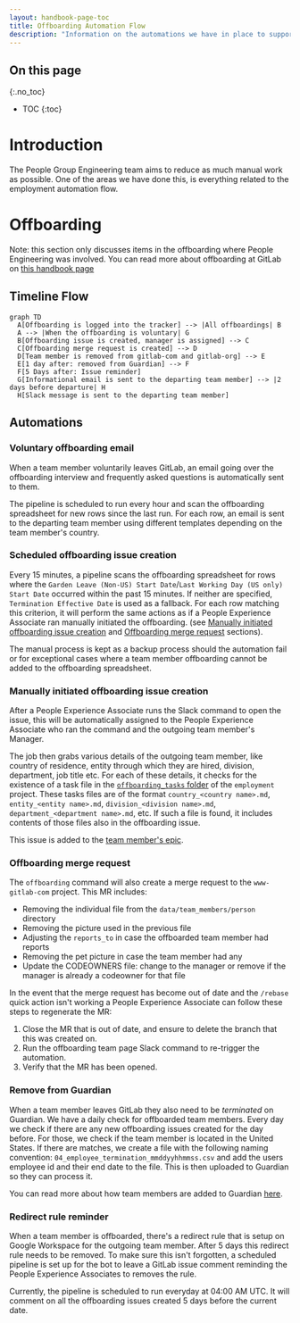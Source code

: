 ```yaml
---
layout: handbook-page-toc
title: Offboarding Automation Flow
description: "Information on the automations we have in place to support the People Operations and People Experience team with offboarding related tasks."
---
```


## On this page

{:.no_toc}

- TOC
{:toc}

# Introduction
The People Group Engineering team aims to reduce as much manual work as possible. One of the areas we have done this, is everything related to the employment automation flow.

# Offboarding
Note: this section only discusses items in the offboarding where People Engineering was involved. You can read more about offboarding at GitLab on [this handbook page](/handbook/people-group/offboarding/)

## Timeline Flow
```mermaid
graph TD
  A[Offboarding is logged into the tracker] --> |All offboardings| B
  A --> |When the offboarding is voluntary| G
  B[Offboarding issue is created, manager is assigned] --> C
  C[Offboarding merge request is created] --> D
  D[Team member is removed from gitlab-com and gitlab-org] --> E
  E[1 day after: removed from Guardian] --> F
  F[5 Days after: Issue reminder]
  G[Informational email is sent to the departing team member] --> |2 days before departure| H
  H[Slack message is sent to the departing team member]
```

## Automations

### Voluntary offboarding email

When a team member voluntarily leaves GitLab, an email going over the offboarding interview and frequently asked questions is automatically sent to them.

The pipeline is scheduled to run every hour and scan the offboarding spreadsheet for new rows since the last run. For each row, an email is sent to the departing team member using different templates depending on the team member's country.

### Scheduled offboarding issue creation

Every 15 minutes, a pipeline scans the offboarding spreadsheet for rows where the `Garden Leave (Non-US) Start Date`/`Last Working Day (US only) Start Date` occurred within the past 15 minutes. If neither are specified, `Termination Effective Date` is used as a fallback. For each row matching this criterion, it will perform the same actions as if a People Experience Associate ran manually initiated the offboarding. (see [Manually initiated offboarding issue creation](#manually-initiated-offboarding-issue-creation) and [Offboarding merge request](#offboarding-merge-request) sections).

The manual process is kept as a backup process should the automation fail or for exceptional cases where a team member offboarding cannot be added to the offboarding spreadsheet.

### Manually initiated offboarding issue creation

After a People Experience Associate runs the Slack command to open the issue, this will be automatically assigned to the People Experience Associate
who ran the command and the outgoing team member's Manager.

The job then grabs various details of the outgoing team member, like country of residence, entity through which they are hired, division, department, job title etc. For each of these details, it checks for the existence of a task file in the [`offboarding_tasks` folder](https://gitlab.com/gitlab-com/people-group/people-operations/employment-templates/-/tree/main/.gitlab%2Fissue_templates%2Foffboarding_tasks) of the `employment` project. These tasks files are of the format `country_<country name>.md`, `entity_<entity name>.md`, `division_<division name>.md`, `department_<department name>.md`, etc. If such a file is found, it includes contents of those files also in the offboarding issue.

This issue is added to the [team member's epic](/handbook/people-group/engineering/employment-issues#epics).

### Offboarding merge request

The `offboarding` command will also create a merge request to the `www-gitlab-com` project. This MR
includes:
- Removing the individual file from the `data/team_members/person` directory
- Removing the picture used in the previous file
- Adjusting the `reports_to` in case the offboarded team member had reports
- Removing the pet picture in case the team member had any
- Update the CODEOWNERS file: change to the manager or remove if the manager is already a codeowner for that file

In the event that the merge request has become out of date and the `/rebase` quick action isn't working a People Experience Associate can follow these steps to regenerate the MR:

1. Close the MR that is out of date, and ensure to delete the branch that this was created on.
1. Run the offboarding team page Slack command to re-trigger the automation.
1. Verify that the MR has been opened.

### Remove from Guardian

When a team member leaves GitLab they also need to be _terminated_ on Guardian. We have a daily check for offboarded team members. Every day we check if there are any new offboarding issues created for the day before. For those, we check if the team member is located in the United States. If there are matches, we create a file with the following naming convention: `04_employee_termination_mmddyyhhmmss.csv` and add the users employee id and their end date to the file. This is then uploaded to Guardian so they can process it.

You can read more about how team members are added to Guardian [here](/handbook/people-group/engineering/onboarding#sync-to-guardian).

### Redirect rule reminder

When a team member is offboarded, there's a redirect rule that is setup on Google Workspace for
the outgoing team member. After 5 days this redirect rule needs to be removed.
To make sure this isn't forgotten, a scheduled pipeline is set up for the bot to leave a
GitLab issue comment reminding the People Experience Associates to removes the rule.

Currently, the pipeline is scheduled to run everyday at 04:00 AM UTC. It will comment on
all the offboarding issues created 5 days before the current date.
